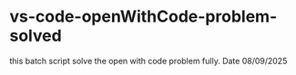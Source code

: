 # vs-code-openWithCode-problem-solved
this batch script solve the open with code problem fully. Date 08/09/2025
